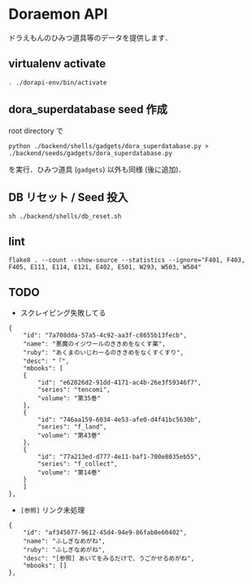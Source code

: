 # Doraemon API
ドラえもんのひみつ道具等のデータを提供します．

## virtualenv activate
```
. ./dorapi-env/bin/activate
```

## dora_superdatabase seed 作成
root directory で
```
python ./backend/shells/gadgets/dora_superdatabase.py > ./backend/seeds/gadgets/dora_superdatabase.py
```
を実行．ひみつ道具 (`gadgets`) 以外も同様 (後に追加)．

## DB リセット / Seed 投入
```
sh ./backend/shells/db_reset.sh
```

## lint
```
flake8 . --count --show-source --statistics --ignore="F401, F403, F405, E111, E114, E121, E402, E501, W293, W503, W504"
```

## TODO
- スクレイピング失敗してる
```
{
    "id": "7a708dda-57a5-4c92-aa3f-c8655b13fecb",
    "name": "悪魔のイジワールのききめをなくす薬",
    "ruby": "あくまのいじわーるのききめをなくすくすり",
    "desc": "「",
    "mbooks": [
    {
        "id": "e62026d2-91dd-4171-ac4b-26e3f59346f7",
        "series": "tencomi",
        "volume": "第35巻"
    },
    {
        "id": "746aa159-6034-4e53-afe0-d4f41bc5630b",
        "series": "f_land",
        "volume": "第43巻"
    },
    {
        "id": "77a213ed-d777-4e11-baf1-700e8035eb55",
        "series": "f_collect",
        "volume": "第14巻"
    }
    ]
},
```
- `[参照]` リンク未処理
```
{
    "id": "af345077-9612-45d4-94e9-86fab0e60402",
    "name": "ふしぎなめがね",
    "ruby": "ふしぎなめがね",
    "desc": "[参照] あいてをみるだけで、うごかせるめがね",
    "mbooks": []
},
```